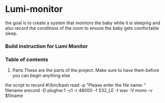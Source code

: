 # Lumi-monitor

the goal is to create a system that mointors the baby while it is sleeping and also record the conditions of the room to ensure the baby gets comfortable sleep. 

### Build instruction for Lumi Monitor

### Table of contents
1) Parts 
These are the parts of the project. Make sure to have them before you can begin anything else 










[](Abdirashid-yusuf.github.io/lumiMonitor)
 
 the script to record 
#!/bin/bash
read -p "Please enter the file name: " filename
arecord -D plughw:1 -c1 -r 48000 -f S32_LE -t wav -V mono -v $filname
